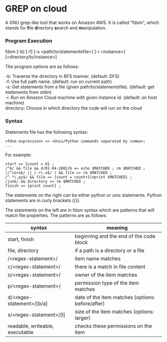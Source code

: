 # GREP on cloud

A GNU grep-like tool that works on Amazon AWS. It is called "fdsm", which stands for **f**ile **d**irectory **s**earch and **m**anipulation.

### Program Execution
  fdsm [-b] [-f] [-s <path/to/statementsfile>] [-i \<instance\>] [\<directory/to/instance\>]
  
The program options are as follows:

  -b: Traverse the directory in BFS manner. (default: DFS)\
  -f: Use full path name. (default: run on current path)\
  -s: Get statements from a file (given path/to/statementsfile). (default: get statements from stdin)\
  -i: Run on Amazon Cloud machine with given instance id. (default: on host machine)\
  directory: Choose in which directory the code will run on the cloud
### Syntax

Statements file has the following syntax:

    <fdsm expression> => <Unix/Python commands separated by comma>;
    ...
    
For example:

    start => {count = 0} ;
    /^A/ && file && d/01-04-2002/b => echo $MATCHED ; rm $MATCHED ;
    (/^core$/ || /.+\.o$/ ) && file => rm $MATCHED ;
    /^.*\.py$/ && file => {count = count+1\nprint $MATCHED} ;
    /junk/ && directory => rm $MATCHED ;
    finish => {print count} ;
    
The statements on the right can be either python or unix statements. Python statements are in curly brackets ({}). 

The statements on the left are in fdsm syntax which are patterns that will match file properties. The patterns are as follows:
    
syntax | meaning 
---|---
start, finish | beginning and the end of the code block
file, directory | if a path is a directory or a file
/\<regex-statement\>/ | item name matches
c/\<regex-statement\>/ | there is a match in file content
o/\<regex-statement\>/ | owner of the item matches
p/\<regex-statement\>/ | permission type of the item matches
d/\<regex-statement\>/[b/a] | date of the item matches (options: before/after)
s/\<regex-statement\>/[l] | size of the item matches (options: larger)
readable, writeable, executable | checks these permissions on the item

    
    
    
